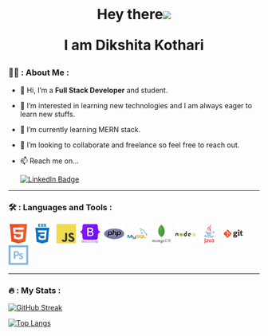 <!--   counter of who visited -->
<img src="https://komarev.com/ghpvc/?username=Dikshita-Kothari&style=flat-square&color=blue" alt=""/>
<div  align="center">
<!-- <img src="https://media.giphy.com/media/Tgw604MyLJnDtbi4t0/giphy.gif" width="100"/> -->
<h1> Hey there<img src="https://media.giphy.com/media/hvRJCLFzcasrR4ia7z/giphy.gif" width="30px"/>

I am Dikshita Kothari
</h1>

</div>


### 👩‍💻 : About Me :

- 👋 Hi, I’m a **Full Stack Developer** and student.
- 👀 I’m interested in learning new technologies and I am always eager to learn new stuffs.
- 🌱 I’m currently learning MERN stack.
- 💞️ I’m looking to collaborate and freelance so feel free to reach out.
- 📫 Reach me on...
  
  <a href="your-linkedin-URL">
    <img src="https://img.shields.io/badge/LinkedIn-blue?style=for-the-badge&logo=linkedin&logoColor=white" alt="LinkedIn Badge"/>
  </a>
  

---

### 🛠️ : Languages and Tools :

<div>
  <img src="https://github.com/devicons/devicon/blob/master/icons/html5/html5-original.svg" title="HTML5" alt="HTML" width="40" height="40"/>&nbsp;
  <img src="https://github.com/devicons/devicon/blob/master/icons/css3/css3-plain-wordmark.svg"  title="CSS3" alt="CSS" width="40" height="40"/>&nbsp;
  <img src="https://github.com/devicons/devicon/blob/master/icons/javascript/javascript-original.svg" title="JavaScript" alt="JavaScript" width="40" height="40"/>&nbsp;
  <img src="https://github.com/devicons/devicon/blob/master/icons/bootstrap/bootstrap-original-wordmark.svg" title="Bootstrap" **alt="Bootstrap" width="40" height="40"/>&nbsp;
  <img src="https://github.com/devicons/devicon/blob/master/icons/php/php-original.svg" title="Php" **alt="Php" width="40" height="40"/>&nbsp;
  <img src="https://github.com/devicons/devicon/blob/master/icons/mysql/mysql-original-wordmark.svg" title="MySQL"  alt="MySQL" width="40" height="40"/>&nbsp;
  <img src="https://github.com/devicons/devicon/blob/master/icons/mongodb/mongodb-original-wordmark.svg" title="Mongodb"  alt="Mongodb" width="40" height="40"/>&nbsp;
  <img src="https://github.com/devicons/devicon/blob/master/icons/nodejs/nodejs-original-wordmark.svg" title="NodeJS" alt="NodeJS" width="40" height="40"/>&nbsp;
  <img src="https://github.com/devicons/devicon/blob/master/icons/java/java-original-wordmark.svg" title="Java" alt="Java" width="40" height="40"/>&nbsp;
  <img src="https://github.com/devicons/devicon/blob/master/icons/git/git-original-wordmark.svg" title="Git" **alt="Git" width="40" height="40"/>&nbsp;
  <img src="https://github.com/devicons/devicon/blob/master/icons/photoshop/photoshop-line.svg" title="photoshop" **alt="photoshop" width="40" height="40"/>&nbsp;
<!--   <img src="https://github.com/devicons/devicon/blob/master/icons/react/react-original-wordmark.svg" title="React" alt="React" width="40" height="40"/>&nbsp; -->
</div>

---

### 🔥 : My Stats :

[![GitHub Streak](http://github-readme-streak-stats.herokuapp.com?user=Dikshita-Kothari&theme=dark&background=000000)](https://git.io/streak-stats)

[![Top Langs](https://github-readme-stats.vercel.app/api/top-langs/?username=Dikshita-Kothari&layout=compact&theme=vision-friendly-dark)](https://github.com/anuraghazra/github-readme-stats)

<!--   links    -->
<div id="badges">
<!--   <a href="your-linkedin-URL">
    <img src="https://img.shields.io/badge/LinkedIn-blue?style=for-the-badge&logo=linkedin&logoColor=white" alt="LinkedIn Badge"/>
  </a> -->
<!--   <a href="your-youtube-URL">
    <img src="https://img.shields.io/badge/YouTube-red?style=for-the-badge&logo=youtube&logoColor=white" alt="Youtube Badge"/>
  </a> -->
<!--   <a href="your-twitter-URL">
    <img src="https://img.shields.io/badge/Twitter-blue?style=for-the-badge&logo=twitter&logoColor=white" alt="Twitter Badge"/>
  </a> -->
</div>
